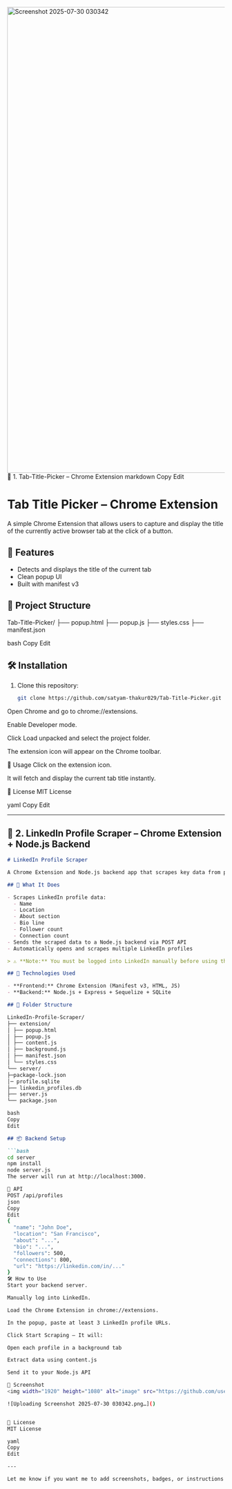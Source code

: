 <img width="1920" height="1080" alt="Screenshot 2025-07-30 030342" src="https://github.com/user-attachments/assets/8fb3d299-d087-4672-96fb-3f38f41ca7ca" />📌 1. Tab-Title-Picker – Chrome Extension
markdown
Copy
Edit
# Tab Title Picker – Chrome Extension

A simple Chrome Extension that allows users to capture and display the title of the currently active browser tab at the click of a button.

## 🚀 Features

- Detects and displays the title of the current tab
- Clean popup UI
- Built with manifest v3

## 📁 Project Structure

Tab-Title-Picker/
├── popup.html
├── popup.js
├── styles.css
├── manifest.json

bash
Copy
Edit

## 🛠️ Installation

1. Clone this repository:
   ```bash
   git clone https://github.com/satyam-thakur029/Tab-Title-Picker.git
Open Chrome and go to chrome://extensions.

Enable Developer mode.

Click Load unpacked and select the project folder.

The extension icon will appear on the Chrome toolbar.

📸 Usage
Click on the extension icon.

It will fetch and display the current tab title instantly.

📄 License
MIT License

yaml
Copy
Edit

---

## 📌 2. **LinkedIn Profile Scraper – Chrome Extension + Node.js Backend**

```markdown
# LinkedIn Profile Scraper

A Chrome Extension and Node.js backend app that scrapes key data from public LinkedIn profiles and stores it into a database using Sequelize and SQLite.

## 🧠 What It Does

- Scrapes LinkedIn profile data:
  - Name
  - Location
  - About section
  - Bio line
  - Follower count
  - Connection count
- Sends the scraped data to a Node.js backend via POST API
- Automatically opens and scrapes multiple LinkedIn profiles

> ⚠️ **Note:** You must be logged into LinkedIn manually before using the extension.

## 🧩 Technologies Used

- **Frontend:** Chrome Extension (Manifest v3, HTML, JS)
- **Backend:** Node.js + Express + Sequelize + SQLite

## 🧱 Folder Structure

LinkedIn-Profile-Scraper/
├── extension/
│ ├── popup.html
│ ├── popup.js
│ ├── content.js
│ ├── background.js
│ ├── manifest.json
│ └── styles.css
└── server/
├─package-lock.json
│─ profile.sqlite
├── linkedin_profiles.db
├── server.js
└── package.json

bash
Copy
Edit

## 📦 Backend Setup

```bash
cd server
npm install
node server.js
The server will run at http://localhost:3000.

🔌 API
POST /api/profiles
json
Copy
Edit
{
  "name": "John Doe",
  "location": "San Francisco",
  "about": "...",
  "bio": "...",
  "followers": 500,
  "connections": 800,
  "url": "https://linkedin.com/in/..."
}
🛠️ How to Use
Start your backend server.

Manually log into LinkedIn.

Load the Chrome Extension in chrome://extensions.

In the popup, paste at least 3 LinkedIn profile URLs.

Click Start Scraping – It will:

Open each profile in a background tab

Extract data using content.js

Send it to your Node.js API

📸 Screenshot
<img width="1920" height="1080" alt="image" src="https://github.com/user-attachments/assets/212887b3-4efe-48bd-8f69-332fccb1db66" />

![Uploading Screenshot 2025-07-30 030342.png…]()


📄 License
MIT License

yaml
Copy
Edit

---

Let me know if you want me to add screenshots, badges, or instructions for deploying to production.
